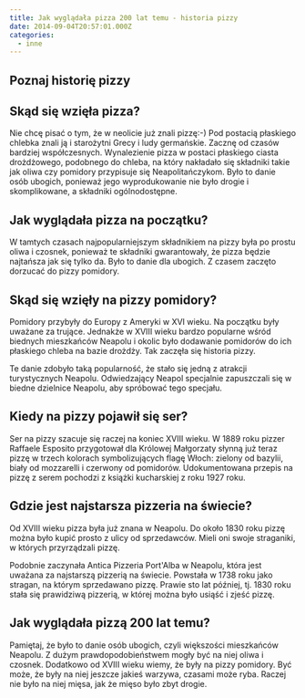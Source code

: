 ```yaml
---
title: Jak wyglądała pizza 200 lat temu - historia pizzy
date: 2014-09-04T20:57:01.000Z
categories: 
  - inne
---
```


## Poznaj historię pizzy

## Skąd się wzięła pizza?

Nie chcę pisać o tym, że w neolicie już znali pizzę:-) Pod postacią płaskiego chlebka znali ją i starożytni Grecy i ludy germańskie. Zacznę od czasów bardziej współczesnych. Wynalezienie pizza w postaci płaskiego ciasta drożdżowego, podobnego do chleba, na który nakładało się składniki takie jak oliwa czy pomidory przypisuje się Neapolitańczykom. Było to danie osób ubogich, ponieważ jego wyprodukowanie nie było drogie i skomplikowane, a składniki ogólnodostępne.

## Jak wyglądała pizza na początku?

W tamtych czasach najpopularniejszym składnikiem na pizzy była po prostu oliwa i czosnek, ponieważ te składniki gwarantowały, że pizza będzie najtańsza jak się tylko da. Było to danie dla ubogich. Z czasem zaczęto dorzucać do pizzy pomidory.

## Skąd się wzięły na pizzy pomidory?

Pomidory przybyły do Europy z Ameryki w XVI wieku. Na początku były uważane za trujące. Jednakże w XVIII wieku bardzo popularne wśród biednych mieszkańców Neapolu i okolic było dodawanie pomidorów do ich płaskiego chleba na bazie drożdży. Tak zaczęła się historia pizzy.

Te danie zdobyło taką popularność, że stało się jedną z atrakcji turystycznych Neapolu. Odwiedzający Neapol specjalnie zapuszczali się w biedne dzielnice Neapolu, aby spróbować tego specjału.

## Kiedy na pizzy pojawił się ser?

Ser na pizzy szacuje się raczej na koniec XVIII wieku. W 1889 roku pizzer Raffaele Esposito przygotował dla Królowej Małgorzaty słynną już teraz pizzę w trzech kolorach symbolizujących flagę Włoch: zielony od bazylii, biały od mozzarelli i czerwony od pomidorów. Udokumentowana przepis na pizzę z serem pochodzi z książki kucharskiej z roku 1927 roku.

## Gdzie jest najstarsza pizzeria na świecie?

Od XVIII wieku pizza była już znana w Neapolu. Do około 1830 roku pizzę można było kupić prosto z ulicy od sprzedawców. Mieli oni swoje straganiki, w których przyrządzali pizzę.

Podobnie zaczynała Antica Pizzeria Port'Alba w Neapolu, która jest uważana za najstarszą pizzerią na świecie. Powstała w 1738 roku jako stragan, na którym sprzedawano pizzę. Prawie sto lat później, tj. 1830 roku stała się prawidziwą pizzerią, w której można było usiąść i zjeść pizzę.

## Jak wyglądała pizzą 200 lat temu?

Pamiętaj, że było to danie osób ubogich, czyli większości mieszkańców Neapolu. Z dużym prawdopodobieństwem mogły być na niej oliwa i czosnek. Dodatkowo od XVIII wieku wiemy, że były na pizzy pomidory. Być może, że były na niej jeszcze jakieś warzywa, czasami może ryba. Raczej nie było na niej mięsa, jak że mięso było zbyt drogie.
